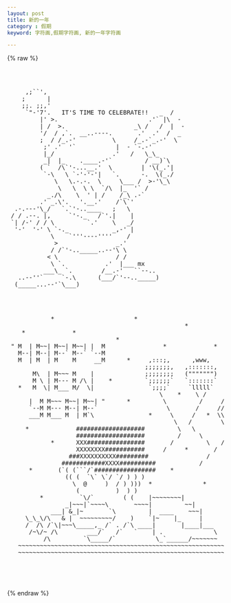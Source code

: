 ```yaml
---
layout: post
title: 新的一年
category : 假期
keyword: 字符画,假期字符画, 新的一年字符画

---
```

{% raw %}
<pre>



     ,;``',
    ;      |
    ;;. ;;,'
     `"-'7'.   IT'S TIME TO CELEBRATE!!   _  /
         |' >.                         .'` |\  -
         | /  >.                   _\ /   /  |  -
         '/  / ,`.  __..----.       .'  .'  /  _
         ;  / /_.-'          \     /_.-`_.-'  \
          ;' .'  '`           |  - `-.-'
          |_/                .'   /   \_\_
          _|  |_    .____.-'`         / __)`\
         ( `  /\`'-...__.'  \        | '\(_.'|
          `-\   \ `-'-'-'|   `.      -.  \(_./
             \   \.-.-.  \     \___ /  >-'\_\
              \   \  \ \  `/\  |_  '` /
           _./\    \  ' | /    /_\ .-`
         .' _.\'.   '.__.'    /`\`'
  .-.---'\_/   `.`'-..____   ;   \
 / / .--. |,     `'-._   /`'.|    |
 `| /-' / / \         `.'    \   _/
  '-'  '-' \ `-._            _,-' |
            \    `'''----''''    /
             >                _.'
            / /`'-.._____..--'\ \
           < \                / /
            \ `.           .'  |___ mx
          ___\_ `.        /__.-'   ``--..
   ..--''`     `-.\      (___/`'--.._____)
  (_____...--'`\___) 




            *                      *
                                                 *
    *             *
                              *
 " M  | M~~| M~~| M~~| |  M                *             *
   M--| M--| M--` M--` `--M
   M  | M  | M    M     __M      *     ,:::;,      ,www,        *
                                      ;;;;;;;,   ,:::::::,
       M\  | M~~~ M    |              ;;;;;;;;   (""""""")
       M \ | M--- M /\ |    *         `;;;;;;`   `:::::::`   *
   *   M  \| M___ M/  \|               `;;;;`     `lllll`
                                          \    *    \ /     ,,,,
      |  M M~~~ M~~| M~~| "      *         \         /     ///\\\
      `--M M--- M--| M--`                   \       /     ////\\\\
      ___M M___ M  | M`\               *     \     /   *  \\\\////
                                              \   /        \\\///
     *             ###################         \   \        `|``
                   ###################         /     \       /
            *      XXX################       /         \   /
                   XXXXXXXX###########     /     *       /
                 ###XXXXXXXXXX#########                /      *
               ############XXXX##########            /
      *       (`( (```/`#################    *
                (( (  `\` \`/ `/ ) ) )
                  \  @     )  / ) )))  *              *
                   (          )  ) )
         *          `\/`        ( (    |~~~~~~~~|             *
                _|~~~|`~~~~\       ~~~~|         ~~|
            ___| &_|~       `\         |  ____    ~~~|
     \_\_\/\   & |  ~~~~~~~~~/    )    `|~    |_     |
     /  /\ /`\|~~~\_____,_ /` . /`\ ____|       |____|___   *
      /~\/~ /\        ___/`   /`   `    | .              \
          /\         `\_____/`           \_`______/~~~~~~~
   ~~~~~~~~~~~~~~~~~~~~~~~~~~~~~~~~~~~~~~~~~~~~~~~~~~~~~~~~~~~~~~~~
   ~~~~~~~~~~~~~~~~~~~~~~~~~~~~~~~~~~~~~~~~~~~~~~~~~~~~~~~~~~~~~~~~



 </pre>
{% endraw %}
